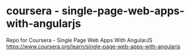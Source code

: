 # coursera - single-page-web-apps-with-angularjs
Repo for Coursera - Single Page Web Apps With AngularJS
<br>
https://www.coursera.org/learn/single-page-web-apps-with-angularjs
